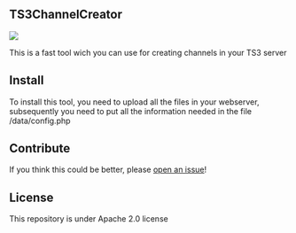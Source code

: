 ## TS3ChannelCreator
<img src=https://img.shields.io/badge/TS3ChannelCreator-V0.2-green.svg>

This is a fast tool wich you can use for creating channels in your TS3 server

## Install

To install this tool, you need to upload all the files in your webserver, subsequently you need to put all the information needed in the file /data/config.php

## Contribute

If you think this could be better, please [open an issue](https://github.com/pietroos/TS3ChannelCreator/issues)!

## License

This repository is under Apache 2.0 license
